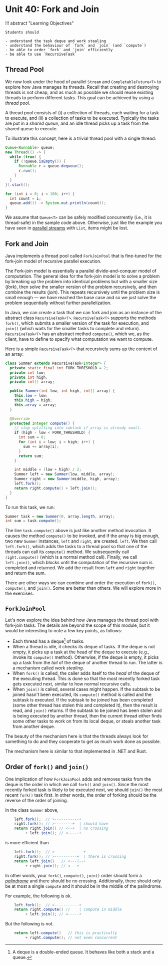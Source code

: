 # Unit 40: Fork and Join

!!! abstract "Learning Objectives"

    Students should

    - understand the task deque and work stealing
    - understand the behaviour of `fork` and `join` (and `compute`)
    - be able to order `fork` and `join` efficiently
    - be able to use `RecursiveTask`

## Thread Pool

We now look under the hood of parallel `Stream` and `CompletableFuture<T>` to explore how Java manages its threads.  Recall that creating and destroying threads is not cheap, and as much as possible we should reuse existing threads to perform different tasks.  This goal can be achieved by using a _thread pool_. 

A thread pool consists of (i) a collection of threads, each waiting for a task to execute, and (ii) a collection of tasks to be executed.  Typically the tasks are put in a _shared queue_, and an idle thread picks up a task from the shared queue to execute.

To illustrate this concept, here is a trivial thread pool with a single thread:

```Java
Queue<Runnable> queue;
new Thread(() -> {
  while (true) {
	if (!queue.isEmpty()) {
	  Runnable r = queue.dequeue();
	  r.run();
    }
  }
}).start();

for (int i = 0; i < 100; i++) {
  int count = i;
  queue.add(() -> System.out.println(count));
}
```

We assume that `Queue<T>` can be safely modified concurrently (i.e., it is thread-safe) in the sample code above.  Otherwise, just like the example you have seen in [parallel streams](37-parallel.md) with `List`, items might be lost.

## Fork and Join

Java implements a thread pool called `ForkJoinPool` that is fine-tuned for the fork-join model of recursive parallel execution.  

The Fork-join model is essentially a parallel divide-and-conquer model of computation.  The general idea for the fork-join model is to solve a problem by breaking up the problem into identical problems but with a smaller size (_fork_), then solve the smaller version of the problem recursively, and then combine the results (_join_).   This repeats recursively until the problem size is small enough &mdash; we have reached the base case and so we just solve the problem sequentially without further parallelization.

In Java, we can create a task that we can fork and join as an instance of the abstract class `RecursiveTask<T>`.  `RecursiveTask<T>` supports the methods `fork()`, which submits a smaller version of the task for execution, and `join()` (which waits for the smaller tasks to complete and return).   `RecursiveTask<T>` has an abstract method `compute()`, which we, as the client, have to define to specify what computation we want to compute.

Here is a simple `RecursiveTask<T>` that recursively sums up the content of an array:
```Java
class Summer extends RecursiveTask<Integer> {
  private static final int FORK_THRESHOLD = 2;
  private int low;
  private int high;
  private int[] array;

  public Summer(int low, int high, int[] array) {
    this.low = low;
    this.high = high;
    this.array = array;
  }

  @Override
  protected Integer compute() {
    // stop splitting into subtask if array is already small.
    if (high - low < FORK_THRESHOLD) {
      int sum = 0;
      for (int i = low; i < high; i++) {
        sum += array[i];
      }
      return sum;
    }

    int middle = (low + high) / 2;
    Summer left = new Summer(low, middle, array);
    Summer right = new Summer(middle, high, array);
    left.fork();
    return right.compute() + left.join();
  }
}
```

To run this task, we run:
```Java
Summer task = new Summer(0, array.length, array);
int sum = task.compute();
```

The line `task.compute()` above is just like another method invocation.  It causes the method `compute()` to be invoked, and if the array is big enough, two new `Summer` instances, `left` and `right`, are created.  `left`.  We then call `left.fork()`, which adds the tasks to a thread pool so that one of the threads can call its `compute()` method.  We subsequently call `right.compute()` (which is a normal method call).  Finally, we call `left.join()`, which blocks until the computation of the recursive sum is completed and returned.  We add the result from `left` and `right` together and return the sum.

There are other ways we can combine and order the execution of `fork()`, `compute()`, and `join()`.  Some are better than others.  We will explore more in the exercises.

## `ForkJoinPool`

Let's now explore the idea behind how Java manages the thread pool with fork-join tasks.  The details are beyond the scope of this module, but it would be interesting to note a few key points, as follows:

- Each thread has a deque[^1] of tasks.  
- When a thread is idle, it checks its deque of tasks.  If the deque is not empty, it picks up a task at the head of the deque to execute (e.g., invoke its `compute()` method).  Otherwise, if the deque is empty, it picks up a task from the _tail_ of the deque of another thread to run.  The latter is a mechanism called _work stealing_.
- When `fork()` is called, the caller adds itself to the _head_ of the deque of the executing thread.  This is done so that the most recently forked task gets executed next, similar to how normal recursive calls.
- When `join()` is called, several cases might happen.  If the subtask to be joined hasn't been executed, its `compute()` method is called and the subtask is executed.  If the subtask to be joined has been completed (some other thread has stolen this and completed it), then the result is read, and `join()` returns.  If the subtask to be joined has been stolen and is being executed by another thread, then the current thread either finds some other tasks to work on from its local deque, or steals another task from another deque.

[^1]: A deque is a double-ended queue.  It behaves like both a stack and a queue.

The beauty of the mechanism here is that the threads always look for something to do and they cooperate to get as much work done as possible.

The mechanism here is similar to that implemented in .NET and Rust.

## Order of `fork()` and `join()`

One implication of how `ForkJoinPool` adds and removes tasks from the deque is the order in which we call `fork()` and `join()`.  Since the most recently forked task is likely to be executed next, we should `join()` the most recent `fork()` task first.  In other words, the order of forking should be the reverse of the order of joining.

In the class `Summer` above,
```java
    left.fork();  // >-----------+
    right.fork(); // >--------+  | should have
    return right.join() // <--+  | no crossing
         + left.join(); // <-----+
```

is more efficient than
```java
    left.fork();  // >-------------+
    right.fork(); // >----------+  | there is crossing
    return left.join()   // <---|--+
         + right.join(); // <---+
```

In other words, your `fork()`, `compute()`, `join()` order should form a [_palindrome_](https://en.wikipedia.org/wiki/Palindrome) and there should be no crossing.  Additionally, there should only be at most a single `compute` and it should be in the middle of the palindrome.

For example, the following is ok.
```java
    left.fork();  // >-----------+
    return right.compute() //    | compute in middle
         + left.join(); // <-----+
```

But the following is not.
```java
    return left.compute()   // this is practically
         + right.compute(); // not even concurrent
```